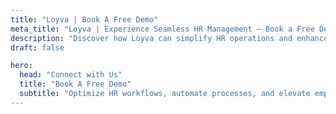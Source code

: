```yaml
---
title: "Loyva | Book A Free Demo"
meta_title: "Loyva | Experience Seamless HR Management – Book a Free Demo"
description: "Discover how Loyva can simplify HR operations and enhance workforce efficiency. Book a free demo today!"
draft: false

hero:
  head: "Connect with Us"
  title: "Book A Free Demo"
  subtitle: "Optimize HR workflows, automate processes, and elevate employee management with our powerful solutions."
---
```

